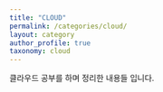 ```yaml
---
title: "CLOUD"
permalink: /categories/cloud/
layout: category
author_profile: true
taxonomy: cloud
---
```


클라우드 공부를 하며 정리한 내용들 입니다.
